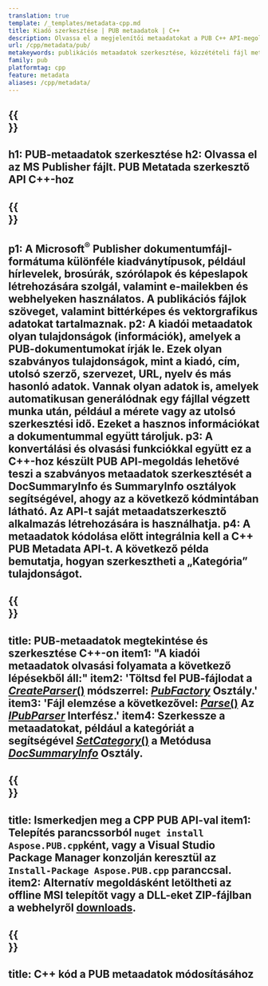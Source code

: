 ```yaml
---
translation: true
template: /_templates/metadata-cpp.md
title: Kiadó szerkesztése | PUB metaadatok | C++
description: Olvassa el a megjelenítői metaadatokat a PUB C++ API-megoldással. A natív C++ API hozzáférést biztosít a SummaryInfo és DocSummaryInfo tulajdonságokhoz.
url: /cpp/metadata/pub/
metakeywords: publikációs metaadatok szerkesztése, közzétételi fájl metaadatai, kiadói metaadat-szerkesztő, publikációs fájl metaadatainak olvasása, publikációs metaadatok olvasása
family: pub
platformtag: cpp
feature: metadata
aliases: /cpp/metadata/
---
```


{{<section banner>}}
---
h1: PUB-metaadatok szerkesztése
h2: Olvassa el az MS Publisher fájlt. PUB Metatada szerkesztő API C++-hoz
---

{{<section overview>}}
---
p1: A Microsoft<sup>®</sup> Publisher dokumentumfájl-formátuma különféle kiadványtípusok, például hírlevelek, brosúrák, szórólapok és képeslapok létrehozására szolgál, valamint e-mailekben és webhelyeken használatos. A publikációs fájlok szöveget, valamint bittérképes és vektorgrafikus adatokat tartalmaznak.
p2: A kiadói metaadatok olyan tulajdonságok (információk), amelyek a PUB-dokumentumokat írják le. Ezek olyan szabványos tulajdonságok, mint a kiadó, cím, utolsó szerző, szervezet, URL, nyelv és más hasonló adatok. Vannak olyan adatok is, amelyek automatikusan generálódnak egy fájllal végzett munka után, például a mérete vagy az utolsó szerkesztési idő. Ezeket a hasznos információkat a dokumentummal együtt tároljuk.
p3: A konvertálási és olvasási funkciókkal együtt ez a C++-hoz készült PUB API-megoldás lehetővé teszi a szabványos metaadatok szerkesztését a DocSummaryInfo és SummaryInfo osztályok segítségével, ahogy az a következő kódmintában látható. Az API-t saját metaadatszerkesztő alkalmazás létrehozására is használhatja.
p4: A metaadatok kódolása előtt integrálnia kell a C++ PUB Metadata API-t. A következő példa bemutatja, hogyan szerkesztheti a „Kategória” tulajdonságot.
---

{{<section feature1>}}
---
title: PUB-metaadatok megtekintése és szerkesztése C++-on
item1: "A kiadói metaadatok olvasási folyamata a következő lépésekből áll:"
item2: 'Töltsd fel PUB-fájlodat a [*CreateParser*()](https://reference.aspose.com/pub/cpp/class/aspose.pub.pub_factory#a88c04c4c35d45ee8febc7e1554d03c4b) módszerrel: [*PubFactory*](https://reference.aspose.com/pub/cpp/class/aspose.pub.pub_factory) Osztály.'
item3: 'Fájl elemzése a következővel: [*Parse*()](https://reference.aspose.com/pub/cpp/class/aspose.pub.i_pub_parser#ae9fc7043f382a5b4a7b694f0fe477915) Az [*IPubParser*](https://reference.aspose.com/pub/cpp/class/aspose.pub.i_pub_parser) Interfész.'
item4: Szerkessze a metaadatokat, például a kategóriát a  segítségével [*SetCategory*()](https://reference.aspose.com/pub/cpp/class/aspose.pub.doc_summary_info#a2e023fe8e8ecd0bf03bb6c9d561f8fec) a Metódusa [*DocSummaryInfo*](https://reference.aspose.com/pub/cpp/class/aspose.pub.doc_summary_info) Osztály.
---

{{<section feature2>}}
---
title: Ismerkedjen meg a CPP PUB API-val
item1: Telepítés parancssorból ```nuget install Aspose.PUB.cpp```ként, vagy a Visual Studio Package Manager konzolján keresztül az ```Install-Package Aspose.PUB.cpp``` paranccsal.
item2: Alternatív megoldásként letöltheti az offline MSI telepítőt vagy a DLL-eket ZIP-fájlban a  webhelyről [downloads](https://releases.aspose.com/pub/cpp/).
---

{{<section codeexample>}}
---
title: C++ kód a PUB metaadatok módosításához
---
